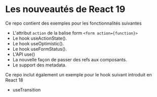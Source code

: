 # Les nouveautés de React 19

Ce repo contient des exemples pour les fonctionnalités suivantes
- L'attribut `action` de la balise form `<form action={function}>`
- Le hook useActionState().
- Le hook useOptimistic().
- Le hook useFormStatus().
- L'API use()
- La nouvelle façon de passer des refs aux composants.
- Le support des metadata.

Ce repo inclut également un exemple pour le hook suivant introduit en React 18
- useTransition
